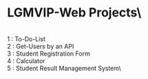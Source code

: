# LGMVIP-Web Projects\
\
1 : To-Do-List\
2 : Get-Users by an API\
3 : Student Registration Form\
4 : Calculator\
5 : Student Result Management System\
